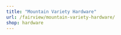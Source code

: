 ```yaml
---
title: "Mountain Variety Hardware"
url: /fairview/mountain-variety-hardware/
shop: hardware
---
```

